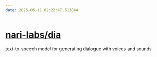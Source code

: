 ```yaml
---
date: 2025-05-11 02:22:47.513844
---
```


# [nari-labs/dia](https://github.com/nari-labs/dia)

text-to-speech model for generating dialogue with voices and sounds